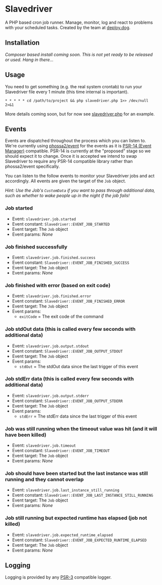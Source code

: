 # Slavedriver
A PHP based cron job runner. Manage, monitor, log and react to problems with your scheduled tasks. Created by the team at [deploy.dog](http://deploy.dog).

## Installation
*Composer based install coming soon. This is not yet ready to be released or used. Hang in there...*

## Usage
You need to get something (e.g. the real system crontab) to run your Slavedriver file every 1 minute (this time internal is important).

```
* * * * * cd /path/to/project && php slavedriver.php 1>> /dev/null 2>&1
```

More details coming soon, but for now see [slavedriver.php](https://github.com/deploy-dog/slavedriver/blob/master/slavedriver.php) for an example.

## Events
Events are dispatched throughout the process which you can listen to.
We're currently using [phossa2/event](https://github.com/phossa2/event) for the events as it is [PSR-14 (Event Manager)](https://github.com/php-fig/fig-standards/blob/master/proposed/event-manager.md) compatible.
PSR-14 is currently at the "proposed" stage so we should expect it to change. Once it is accepted we intend to swap Slavedriver to require any PSR-14 compatible library rather than phossa2/event specifically. 

You can listen to the follow events to monitor your Slavedriver jobs and act accordingly. All events are given the target of the `Job` object.

*Hint: Use the Job's `CustomData` if you want to pass through additional data, such as whether to wake people up in the night if the job fails!*

### Job started
* Event: `slavedriver.job.started`
* Event constant: `Slavedriver::EVENT_JOB_STARTED`
* Event target: The `Job` object
* Event params: *None*

### Job finished successfully
* Event: `slavedriver.job.finished.success`
* Event constant: `Slavedriver::EVENT_JOB_FINISHED_SUCCESS`
* Event target: The `Job` object
* Event params: *None*

### Job finished with error (based on exit code)
* Event: `slavedriver.job.finished.error`
* Event constant: `Slavedriver::EVENT_JOB_FINISHED_ERROR`
* Event target: The `Job` object
* Event params:
  * `exitCode` = The exit code of the command
  
### Job stdOut data (this is called every few seconds with additional data)
* Event: `slavedriver.job.output.stdout`
* Event constant: `Slavedriver::EVENT_JOB_OUTPUT_STDOUT`
* Event target: The `Job` object
* Event params:
  * `stdOut` = The stdOut data since the last trigger of this event
  
### Job stdErr data (this is called every few seconds with additional data)
* Event: `slavedriver.job.output.stderr`
* Event constant: `Slavedriver::EVENT_JOB_OUTPUT_STDERR`
* Event target: The `Job` object
* Event params:
  * `stdErr` = The stdErr data since the last trigger of this event
  
### Job was still running when the timeout value was hit (and it will have been killed)
* Event: `slavedriver.job.timeout`
* Event constant: `Slavedriver::EVENT_JOB_TIMEOUT`
* Event target: The `Job` object
* Event params: *None*

### Job should have been started but the last instance was still running  and they cannot overlap
* Event: `slavedriver.job.last_instance_still_running`
* Event constant: `Slavedriver::EVENT_JOB_LAST_INSTANCE_STILL_RUNNING`
* Event target: The `Job` object
* Event params: *None*

### Job still running but expected runtime has elapsed (job not killed)
* Event: `slavedriver.job.expected_runtime_elapsed`
* Event constant: `Slavedriver::EVENT_JOB_EXPECTED_RUNTIME_ELAPSED`
* Event target: The `Job` object
* Event params: *None*


## Logging
Logging is provided by any [PSR-3](https://github.com/php-fig/fig-standards/blob/master/accepted/PSR-3-logger-interface.md) compatible logger.
